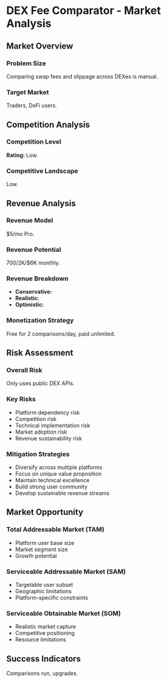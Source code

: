 # DEX Fee Comparator - Market Analysis

## Market Overview

### Problem Size
Comparing swap fees and slippage across DEXes is manual.

### Target Market
Traders, DeFi users.

## Competition Analysis

### Competition Level
**Rating:** Low.

### Competitive Landscape
Low.

## Revenue Analysis

### Revenue Model
$5/mo Pro.

### Revenue Potential
$700/$2K/$6K monthly.

### Revenue Breakdown
- **Conservative:** 
- **Realistic:** 
- **Optimistic:** 

### Monetization Strategy
Free for 2 comparisons/day, paid unlimited.

## Risk Assessment

### Overall Risk
Only uses public DEX APIs.

### Key Risks
- Platform dependency risk
- Competition risk
- Technical implementation risk
- Market adoption risk
- Revenue sustainability risk

### Mitigation Strategies
- Diversify across multiple platforms
- Focus on unique value proposition
- Maintain technical excellence
- Build strong user community
- Develop sustainable revenue streams

## Market Opportunity

### Total Addressable Market (TAM)
- Platform user base size
- Market segment size
- Growth potential

### Serviceable Addressable Market (SAM)
- Targetable user subset
- Geographic limitations
- Platform-specific constraints

### Serviceable Obtainable Market (SOM)
- Realistic market capture
- Competitive positioning
- Resource limitations

## Success Indicators
Comparisons run, upgrades.
